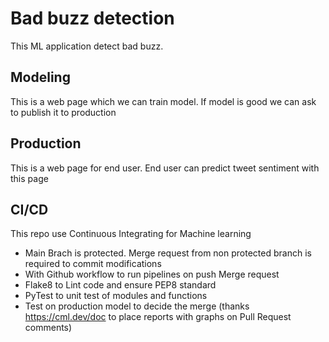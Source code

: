 # Bad buzz detection

This ML application detect bad buzz.

## Modeling 
This is a web page which we can train model. If model is good we can ask to publish it to production

## Production 
This is a web page for end user. End user can predict tweet sentiment with this page

## CI/CD
This repo use Continuous Integrating for Machine learning
- Main Brach is protected. Merge request from non protected branch is required to commit modifications
- With Github workflow to run pipelines on push Merge request 
- Flake8 to Lint code and ensure PEP8 standard
- PyTest to unit test of modules and functions
- Test on production model to decide the merge (thanks https://cml.dev/doc to place reports with graphs on Pull Request comments)
